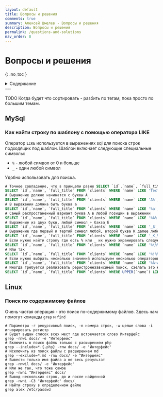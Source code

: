 ```yaml
---
layout: default
title: Вопросы и решения
comments: true
summary: Алексей Шмелев - Вопросы и решения
description: Вопросы и решения
permalink: /questions-and-solutions
nav_order: 8
---
```


# Вопросы и решения
{: .no_toc }

<details close markdown="block">
  <summary>
    Содержание
  </summary>
  {: .text-delta }
1. TOC
{:toc}
</details>
---

TODO Когда будет что сортировать - разбить по тегам, пока просто по большим темам.

## MySql

### Как найти строку по шаблону с помощью оператора LIKE

Оператор `LIKE` используется в выражениях sql для поиска строк подходящих под шаблон.
Шаблон включает следующие специальные символы:

- `%` - любой символ от 0 и больше
- `_` - один любой символ

Удобно использовать для поиска.

```sql
# Точное совпадение, что в принцепи равно SELECT `id`,`name`, `full_title` FROM `clients` WHERE `name` = 'Тест'
SELECT `id`,`name`, `full_title` FROM `clients` WHERE `name` LIKE 'Тест';
# Выражение должно начинатся с буквы А
SELECT `id`,`name`, `full_title` FROM `clients` WHERE `name` LIKE 'А%';
# В выражении должна быть буква а
SELECT `id`,`name`, `full_title` FROM `clients` WHERE `name` LIKE '%а';
# Самый распростаненный вариант буква А в любой позиции в выражении
SELECT `id`,`name`, `full_title` FROM `clients` WHERE `name` LIKE '%А%';
# Выражение из двух букв, любой символ + баква Б
SELECT `id`,`name`, `full_title` FROM `clients` WHERE `name` LIKE '_Б';
# Выражение где первый и тертий символ любой, второй буква K далее любой набор символов
SELECT `id`,`name`, `full_title` FROM `clients` WHERE `name` LIKE '_К_%';
# Если нужно найти строку где есть % или _ их нужно экранировать следующим образом
SELECT `id`,`name`, `full_title` FROM `clients` WHERE `name` LIKE '%\%%';
# Или так
SELECT `id`,`name`, `full_title` FROM `clients` WHERE `name` LIKE '%!%%' ESCAPE '!';
# Если нужно выбрать несколько значений используем несколько операторов LIKE
SELECT `id`,`name`, `full_title` FROM `clients` WHERE `name` LIKE '%Атак' OR `name` LIKE '%Ашан';
# Иногда требуется реализовать реристронезависимый поиск, сзелать это можно перевести все названия в верхний регистр
SELECT `id`,`name`, `full_title` FROM `clients` WHERE UPPER(`name`) LIKE UPPER('%А');
```

## Linux

### Поиск по содержимому файлов

Очень частая операция - это поиск по-содержимому файлов.
Здесь нам помогут команды `grep` и `find`

```shell
# Параметры -r рекурсивный поиск, -n номера строк, -w целые слова -i игнорировать регистр
# Будет выдан список всех мест где встречается слово Интерфейс
grep -rnwi docs/ -e "Интерфейс"
# Включить в поиск файлы только с расширением php
grep --include=*.{.php} -rnw docs/ -e "Интерфейс"
# Исключить из поиск файлы с расширением md
grep --exclude=*.md -rnw docs/ -e "Интерфейс"
# Вывести только имя файла а не весь результат
grep -rnwil docs/ -e "Интерфейс"
# Или же так, что тоже самое
grep -rwni "Интерфейс" docs/
# Вывод нескольких строк, до и после найденной
grep -rwni -C3 "Интерфейс" docs/
# Найти строку в определенном файле
grep alex /etc/passwd
```